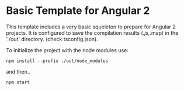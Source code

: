 Basic Template for Angular 2
============================


This template includes a very basic squeleton to prepare for Angular 2 projects. It is configured to
save the compilation results (*.js,*.map) in the './out' directory. (check tsconfig.json). 

To initialize the project with the node modules use:

`
npm install --prefix ./out/node_modules
`

and then..

`
npm start
`


